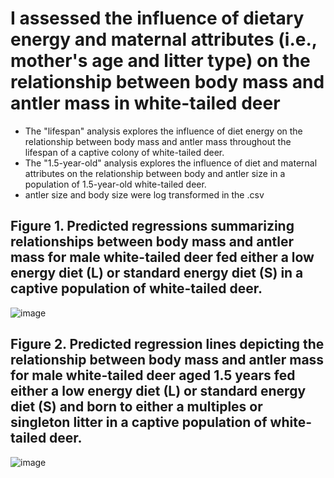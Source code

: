 # I assessed the influence of dietary energy and maternal attributes (i.e., mother's age and litter type) on the relationship between body mass and antler mass in white-tailed deer
* The "lifespan" analysis explores the influence of diet energy on the relationship between body mass and antler mass throughout the lifespan of a captive colony of white-tailed deer.
* The "1.5-year-old" analysis explores the influence of diet and maternal attributes on the relationship between body and antler size in a population of 1.5-year-old white-tailed deer.
* antler size and body size were log transformed in the .csv


## Figure 1. Predicted regressions summarizing relationships between body mass and antler mass for male white-tailed deer fed either a low energy diet (L) or standard energy diet (S) in a captive population of white-tailed deer.
![image](https://user-images.githubusercontent.com/95881308/150654752-fd61734b-f805-4ac9-9022-4ad25e9c69da.png)


## Figure 2. Predicted regression lines depicting the relationship between body mass and antler mass for male white-tailed deer aged 1.5 years fed either a low energy diet (L) or standard energy diet (S) and born to either a multiples or singleton litter in a captive population of white-tailed deer.
![image](https://user-images.githubusercontent.com/95881308/150654947-df38b97f-eae9-449f-9668-426da6bee2ed.png)

